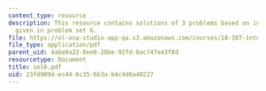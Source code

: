 ```yaml
---
content_type: resource
description: This resource contains solutions of 3 problems based on integral equations
  given in problem set 6.
file: https://ol-ocw-studio-app-qa.s3.amazonaws.com/courses/18-307-integral-equations-spring-2006/23fd909dec446c356b3ab4c4d6a40227_sol6.pdf
file_type: application/pdf
parent_uid: 4abe0a22-8ee8-28be-92fd-8ac747e43f8d
resourcetype: Document
title: sol6.pdf
uid: 23fd909d-ec44-6c35-6b3a-b4c4d6a40227
---
```

